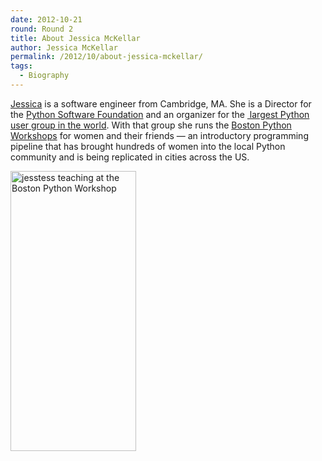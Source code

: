 ```yaml
---
date: 2012-10-21
round: Round 2
title: About Jessica McKellar
author: Jessica McKellar
permalink: /2012/10/about-jessica-mckellar/
tags:
  - Biography
---
```

<a href="http://jesstess.com/" target="_blank">Jessica</a> is a software engineer from Cambridge, MA. She is a Director for the <a href="http://python.org/psf/" target="_blank">Python Software Foundation</a> and an organizer for the <a href="http://meetup.bostonpython.com/" target="_blank"> largest Python user group in the world</a>. With that group she runs the <a href="http://bostonpythonworkshop.com/" target="_blank">Boston Python Workshops</a> for women and their friends &#8212; an introductory programming pipeline that has brought hundreds of women into the local Python community and is being replicated in cities across the US.

<img class="alignnone size-full wp-image-717" title="jesstess teaching at the Boston Python Workshop" src="/software-carpentry-training-website/uploads/2012/10/jesstess_teaching.jpg" alt="jesstess teaching at the Boston Python Workshop" width="201" height="448" />
